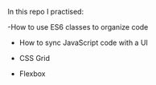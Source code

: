  In this repo I practised:
 
 -How to use ES6 classes to organize code
 
- How to sync JavaScript code with a UI

- CSS Grid

- Flexbox
